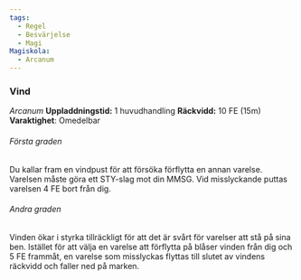 ```yaml
---
tags:
  - Regel
  - Besvärjelse
  - Magi
Magiskola:
  - Arcanum
---
```

### Vind
*Arcanum*
**Uppladdningstid:** 1 huvudhandling
**Räckvidd:** 10 FE (15m)
**Varaktighet**: Omedelbar

###### Första graden
Du kallar fram en vindpust för att försöka förflytta en annan varelse. Varelsen måste göra ett STY-slag mot din MMSG. Vid misslyckande puttas varelsen 4 FE bort från dig.

###### Andra graden
Vinden ökar i styrka tillräckligt för att det är svårt för varelser att stå på sina ben. Istället för att välja en varelse att förflytta på blåser vinden från dig och 5 FE frammåt, en varelse som misslyckas flyttas till slutet av vindens räckvidd och faller ned på marken.
